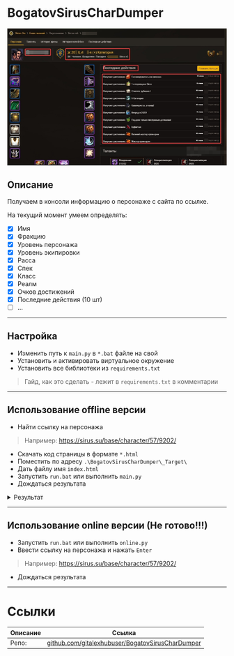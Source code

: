 # BogatovSirusCharDumper

![Alt text](./Pictures/ezgif-4-387ebbeeaf.png)

## Описание

Получаем в консоли информацию о персонаже с сайта по ссылке.

На текущий момент умеем определять:
- [x] Имя
- [x] Фракцию
- [x] Уровень персонажа
- [x] Уровень экипировки
- [x] Расса
- [x] Спек
- [x] Класс
- [x] Реалм
- [x] Очков достижений
- [x] Последние действия (10 шт)
- [ ] ...

---

## Настройка

- Изменить путь к `main.py` в `*.bat` файле на свой
- Установить и активировать виртуальное окружение
- Установить все библиотеки из `requirements.txt`
> Гайд, как это сделать - лежит в `requirements.txt` в комментарии 

---

## Использование offline версии

- Найти ссылку на персонажа
> Например: https://sirus.su/base/character/57/9202/
- Скачать код страницы в формате `*.html`
- Поместить по адресу `.\BogatovSirusCharDumper\_Target\`
- Дать файлу имя `index.html`
- Запустить `run.bat` или выполнить `main.py`
- Дождаться результата

<details>
<summary>Результат</summary>

![Alt text](./Pictures/image3.png)
</details>

---

## Использование online версии (Не готово!!!)

- Запустить `run.bat` или выполнить `online.py`
- Ввести ссылку на персонажа и нажать `Enter`
> Например: https://sirus.su/base/character/57/9202/
- Дождаться результата

---

# Ссылки
| Описание | Ссылка |
| ------ | ------ |
Репо: | [github.com/gitalexhubuser/BogatovSirusCharDumper](https://github.com/gitalexhubuser/BogatovSirusCharDumper)
